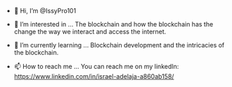 - 👋 Hi, I’m @IssyPro101

- 👀 I’m interested in ...
The blockchain and how the blockchain has the change the way we interact and access the internet.

- 🌱 I’m currently learning ...
Blockchain development and the intricacies of the blockchain.

- 📫 How to reach me ...
You can reach me on my linkedIn: https://www.linkedin.com/in/israel-adelaja-a860ab158/
